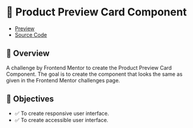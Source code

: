 # 🚀 Product Preview Card Component

- [Preview](https://arsalanansariofficial.github.io/product-preview-card-component)
- [Source Code](https://github.com/arsalanansariofficial/product-preview-card-component.git)

## 📌 Overview

A challenge by Frontend Mentor to create the Product Preview Card Component. The goal is to create the component that looks the same as given in the Frontend Mentor challenges page.

## 🎯 Objectives

- ✅ To create responsive user interface.
- ✅ To create accessible user interface.
